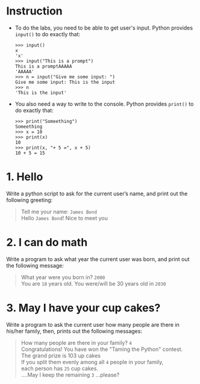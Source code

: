 # Instruction

- To do the labs, you need to be able to get user's input. Python provides `input()` to do exactly that:
  ```
  >>> input()
  x
  'x'
  >>> input("This is a prompt")
  This is a promptAAAAA
  'AAAAA'
  >>> n = input("Give me some input: ")
  Give me some input: This is the input
  >>> n
  'This is the input'
  ```

- You also need a way to write to the console. Python provides `print()` to do exactly that:
  ```
  >>> print("Someething")
  Someething
  >>> x = 10
  >>> print(x)
  10
  >>> print(x, "+ 5 =", x + 5)
  10 + 5 = 15
  ```
# 1. Hello
Write a python script to ask for the current user’s name, and print out the following greeting:

> Tell me your name: `James Bond` <br />
> Hello `James Bond`! Nice to meet you

# 2. I can do math
Write a program to ask what year the current user was born, and print out the following message:

> What year were you born in? `2000` <br />
> You are `18` years old. You were/will be 30 years old in `2030`

# 3. May I have your cup cakes?
Write a program to ask the current user how many people are there in his/her family, then, prints out the following messages:

> How many people are there in your family? `4` <br />
> Congratulations! You have won the "Taming the Python" contest. <br />
> The grand prize is 103 up cakes <br />
> If you split them evenly among all `4` people in your family, <br />
> each person has `25` cup cakes. <br />
> ....May I keep the remaining `3` ...please?